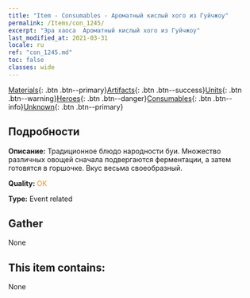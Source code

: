 ```yaml
---
title: "Item - Consumables - Ароматный кислый хого из Гуйчжоу"
permalink: /Items/con_1245/
excerpt: "Эра хаоса  Ароматный кислый хого из Гуйчжоу"
last_modified_at: 2021-03-31
locale: ru
ref: "con_1245.md"
toc: false
classes: wide
---
```

 [Materials](/ru/Items/){: .btn .btn--primary}[Artifacts](/ru/Items/Artifacts/){: .btn .btn--success}[Units](/ru/Items/Units/){: .btn .btn--warning}[Heroes](/ru/Items/Heroes/){: .btn .btn--danger}[Consumables](/ru/Items/Consumables/){: .btn .btn--info}[Unknown](/ru/Items/Unknown/){: .btn .btn--primary}

## Подробности
 **Описание:** Традиционное блюдо народности буи. Множество различных овощей сначала подвергаются ферментации, а затем готовятся в горшочке. Вкус весьма своеобразный.

 **Quality:** <span style="color: #FF8C00">OK</span>

 **Type:** Event related

## Gather

  None

## This item contains:

  None

